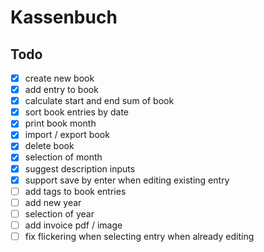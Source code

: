 # Kassenbuch

## Todo
- [x] create new book
- [x] add entry to book
- [x] calculate start and end sum of book
- [x] sort book entries by date
- [x] print book month
- [x] import / export book
- [x] delete book
- [x] selection of month
- [x] suggest description inputs
- [x] support save by enter when editing existing entry
- [ ] add tags to book entries
- [ ] add new year
- [ ] selection of year
- [ ] add invoice pdf / image
- [ ] fix flickering when selecting entry when already editing
